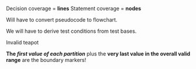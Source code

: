 Decision coverage = **lines**
Statement coverage = **nodes**

Will have to convert pseudocode to flowchart.

We will have to derive test conditions from test bases.

Invalid teapot

**The *first value of each partition*** plus the **very last value in the overall valid range** are the boundary markers!
